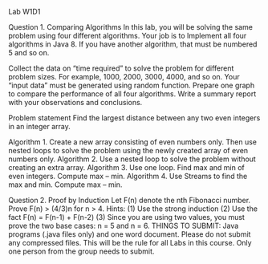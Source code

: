 Lab W1D1

Question 1. Comparing Algorithms
In this lab, you will be solving the same problem using four different algorithms. Your job is to
Implement all four algorithms in Java 8. If you have another algorithm, that must be numbered 5 and so
on.

Collect the data on “time required” to solve the problem for different problem sizes. For example, 1000,
2000, 3000, 4000, and so on. Your “input data” must be generated using random function.
Prepare one graph to compare the performance of all four algorithms.
Write a summary report with your observations and conclusions.

Problem statement
Find the largest distance between any two even integers in an integer array.

Algorithm 1.
Create a new array consisting of even numbers only. Then use nested loops to solve the problem using
the newly created array of even numbers only.
Algorithm 2.
Use a nested loop to solve the problem without creating an extra array.
Algorithm 3.
Use one loop. Find max and min of even integers. Compute max – min.
Algorithm 4.
Use Streams to find the max and min. Compute max – min.


Question 2. Proof by Induction
Let F(n) denote the nth Fibonacci number. Prove F(n) > (4/3)n for n > 4.
Hints:
(1) Use the strong induction
(2) Use the fact F(n) = F(n-1) + F(n-2)
(3) Since you are using two values, you must prove the two base cases: n = 5 and n = 6.
THINGS TO SUBMIT: Java programs (.java files only) and one word document. Please do not submit
any compressed files. This will be the rule for all Labs in this course. Only one person from the group
needs to submit. 